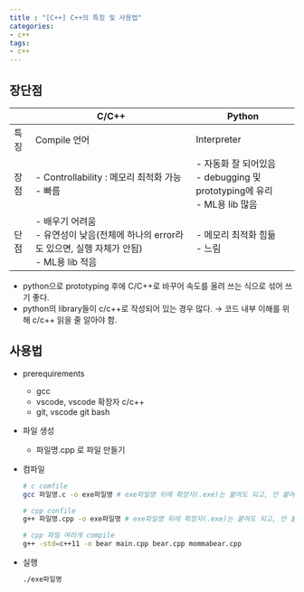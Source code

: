 ```yaml
---
title : "[C++] C++의 특징 및 사용법"
categories:
- c++
tags:
- c++
---
```


## 장단점

|  | C/C++ | Python |
| --- | --- | --- |
| 특징 | Compile 언어 | Interpreter |
| 장점 | - Controllability : 메모리 최적화 가능 <br> - 빠름 | - 자동화 잘 되어있음 <br> - debugging 및 prototyping에 유리 <br> - ML용 lib 많음 |
| 단점 | - 배우기 어려움 <br> - 유연성이 낮음(전체에 하나의 error라도 있으면, 실행 자체가  안됨) <br> - ML용 lib 적음 | - 메모리 최적화 힘듦 <br> - 느림 |

- python으로 prototyping 후에 C/C++로 바꾸어 속도를 올려 쓰는 식으로 섞어 쓰기 좋다.
- python의 library들이 c/c++로 작성되어 있는 경우 많다. → 코드 내부 이해를 위해 c/c++ 읽을 줄 알아야 함.

## 사용법

- prerequirements
    - gcc
    - vscode, vscode 확장자 c/c++
    - git, vscode git bash
- 파일 생성
    - 파일명.cpp 로 파일 만들기
- 컴파일
    
    ```bash
    # c comfile
    gcc 파일명.c -o exe파일명 # exe파일명 뒤에 확장자(.exe)는 붙여도 되고, 안 붙여도 됨
    
    # cpp confile
    g++ 파일명.cpp -o exe파일명 # exe파일명 뒤에 확장자(.exe)는 붙여도 되고, 안 붙여도 됨
    
    # cpp 파일 여러개 compile
    g++ -std=c++11 -o bear main.cpp bear.cpp mommabear.cpp
    ```
    
- 실행
    
    ```bash
    ./exe파일명
    ```